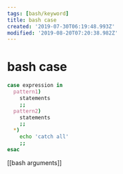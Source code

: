 ```yaml
---
tags: [bash/keyword]
title: bash case
created: '2019-07-30T06:19:48.993Z'
modified: '2019-08-20T07:20:38.982Z'
---
```


# bash case

```sh
case expression in
  pattern1)
    statements 
    ;;
  pattern2)
    statements 
    ;;
  *)
    echo 'catch all'
    ;;
esac
```
[[bash arguments]]
